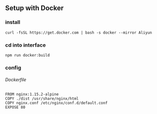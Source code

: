 ## Setup with Docker

### install

```
curl -fsSL https://get.docker.com | bash -s docker --mirror Aliyun
```

### cd into interface

```
npm run docker:build
```

### config

###### Dockerfile

```
FROM nginx:1.15.2-alpine
COPY ./dist /usr/share/nginx/html
COPY nginx.conf /etc/nginx/conf.d/default.conf
EXPOSE 80
```

